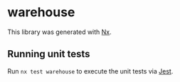 # warehouse

This library was generated with [Nx](https://nx.dev).

## Running unit tests

Run `nx test warehouse` to execute the unit tests via [Jest](https://jestjs.io).
